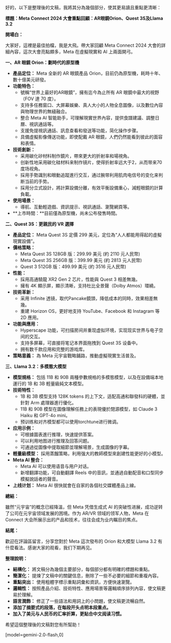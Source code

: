 好的，以下是整理後的文稿，我將其分為幾個部分，使其更易讀且重點更清晰：

**標題：Meta Connect 2024 大會重點回顧：AR眼鏡Orion、Quest 3S及Llama 3.2**

**開場白：**

大家好，這裡是最佳拍檔，我是大飛。帶大家回顧 Meta Connect 2024 大會的詳細內容，這次大會亮點頗多，Meta 在虛擬現實和 AI 上兩面開弓。

**一、AR 眼鏡 Orion：劃時代的原型機**

*   **產品定位：** Meta 全新的 AR 眼鏡產品 Orion，目前仍為原型機，耗時十年、數十億美元研發。
*   **功能特色：**
    *   號稱“世界上最好的AR眼鏡”，擁有迄今為止所有 AR 眼鏡中最大的視野（FOV 達 70 度）。
    *   支持多任務窗口、大屏幕娛樂、真人大小的人物全息圖像，以及數位內容與物理世界的無縫融合。
    *   整合 Meta AI 智能助手，可理解現實世界內容，提供食譜建議、調整日曆、視訊通話等。
    *   支援免提視訊通話、訊息查看和發送等功能，简化操作步骤。
    *   具備虛擬影像傳送功能，即使配戴 AR 眼鏡，人們仍然能看到彼此的面容和表情。
*   **技術創新：**
    *   采用碳化矽材料制作鏡片，帶來更大的折射率和場視角。
    *   创新性地采用碳化硅材料来制作镜片，使得折射率远大于2，从而带来70度场视角。
    *   採用手勢識別和眼動追蹤進行交互，通过腕带利用肌肉电信号的变化来判断当前的手势。
    *   採用分立式設計，將計算設備分離，有效平衡設備重心，減輕眼鏡的計算負載。
*   **使用場景：**
    *   導航、互動輕遊戲、資訊提示、視訊通話、瀏覽網頁等。
*   **上市時間：**目前僅為原型機，尚未公布發售時間。

**二、Quest 3S：更親民的 VR 選擇**

*   **產品定位：** Meta Quest 3S 定價 299 美元，定位為“人人都能用得起的虛擬現實設備”。
*   **價格策略：**
    *   Meta Quest 3S 128GB 版：299.99 美元 (約 2110 元人民幣)
    *   Meta Quest 3S 256GB 版：399.99 美元 (約 2813 元人民幣)
    *   Quest 3 512GB 版：499.99 美元 (約 3516 元人民幣)
*   **性能：**
    *   採用高通驍龍 XR2 Gen 2 芯片，性能與 Quest 3 相差無幾。
    *   擁有 4K 顯示屏，顯示清晰，支持杜比全景聲（Dolby Atmos）環繞。
*   **技術革新：**
    *   采用 Infinite 透镜，取代Pancake鏡頭，降低成本的同時，效果相差無幾。
    *   重建 Horizon OS，更好地支持 YouTube、Facebook 和 Instagram 等 2D 應用。
*   **功能與應用：**
    *   Hyperscape 功能，可扫描房间并重现虚拟环境，实现现实世界与电子空间的交互。
    *   支持多屏幕，可直接将笔记本界面拖拽到 Quest 3S 设备中。
    *   拥有数千款应用和完整的游戏库。
*   **策略意義：** 為 Meta 元宇宙戰略鋪路，推動虛擬現實生活普及。

**三、Llama 3.2：多模態大模型**

*   **模型規格：** 包括 11B 和 90B 兩種參數規格的多模態模型，以及在設備端本地運行的 1B 和 3B 輕量級純文本模型。
*   **技術特性：**
    *   1B 和 3B 模型支持 128K tokens 的上下文，适配高通和聯發科的硬體，並針對 Arm 處理器進行優化。
    *   11B 和 90B 模型在圖像理解任務上的表現優於閉源模型，如 Claude 3 Haiku 和 GPT-4o mini。
    *   预训练和对齐模型都可以使用torchtune进行微调。
*   **应用示例：**
    *   可根據圖表進行推理，快速提供答案。
    *   可以利用地图进行推理及回答问题。
    *   可通過從圖像中提取細節並理解場景，生成圖像的字幕。
*   **輕量級模型：** 採用蒸餾策略，利用强大的教師模型來創建性能更好的小模型。
*   **Meta AI 整合：**
    *   Meta AI 可以使用语音与用户对话。
    *   新增翻譯功能，可自動翻譯 Reels 中的音訊，並通過自動配音和口型同步模擬說話者的聲音。
*   **上线计划：** Meta AI 很快就會在自家的各個社交媒體產品上線。

**總結：**

雖然“元宇宙”的概念已經降溫，但 Meta 凭借生成式 AI 的突破性进展，成功逆转了公司在元宇宙领域发展的困境。作为 AR/VR 领域的领军人物，Meta 在 Connect 大会所展示出的产品和技术，往往会成为业内瞩目的焦点。

**結尾：**

歡迎在評論區留言，分享您對於 Meta 這次發布的 Orion 和大模型 Llama 3.2 有什麼看法。感谢大家的观看，我们下期再见。

**整理說明：**

*   **結構化：** 將文稿分為幾個主要部分，每個部分都有明確的標題和重點。
*   **簡潔化：** 提煉了文稿中的關鍵信息，刪除了一些不必要的細節和重複內容。
*   **重點突出：** 使用粗體字標示重點詞彙和資訊，方便快速瀏覽。
*   **邏輯性：** 按照產品介紹、技術特性、應用場景等邏輯順序排列內容，使文稿更易於理解。
*   **語言潤飾：** 修正了一些語法和用詞上的小問題，使文稿更流暢自然。
*   **添加了摘要式的段落，在每段开头点明本段重点。**
*   **加入了美元与人民币的汇率折算，更贴合中文阅读习惯。**

希望這個整理後的文稿對您有所幫助！

[model=gemini-2.0-flash,0]
